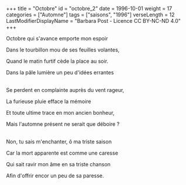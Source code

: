 +++
title = "Octobre"
id = "octobre_2"
date = 1996-10-01
weight = 17
categories = ["Automne"]
tags = ["saisons", "1996"]
verseLength = 12
LastModifierDisplayName = "Barbara Post - Licence CC BY-NC-ND 4.0"
+++

Octobre qui s'avance emporte mon espoir

Dans le tourbillon mou de ses feuilles volantes,

Quand le matin furtif cède la place au soir.

Dans la pâle lumière un peu d'idées errantes

 \
Se perdent en complainte auprès du vent rageur,

La furieuse pluie efface la mémoire

Et toute ultime trace en mon ancien bonheur,

Mais l'automne présent ne serait que déboire ?

 \
Non, tu sais m'enchanter, ô ma triste saison

Car la mort apparente est comme une caresse

Qui sait ravir mon âme en sa triste chanson

Afin d'offrir encor un peu de sa paresse.
